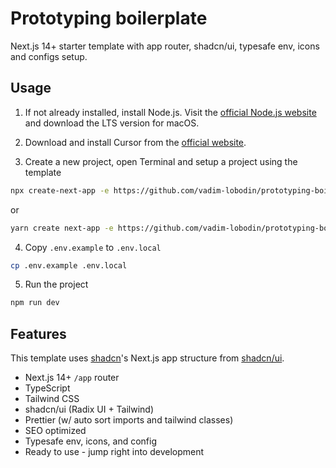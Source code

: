 # Prototyping boilerplate

Next.js 14+ starter template with app router, shadcn/ui, typesafe env, icons and configs setup.

## Usage

1. If not already installed, install Node.js. Visit the [official Node.js website](https://nodejs.org/) and download the LTS version for macOS.

2. Download and install Cursor from the [official website](https://www.cursor.com/).
3. Create a new project, open Terminal and setup a project using the template
```bash
npx create-next-app -e https://github.com/vadim-lobodin/prototyping-boilerplate
```
or
```bash
yarn create next-app -e https://github.com/vadim-lobodin/prototyping-boilerplate
```


4. Copy `.env.example` to `.env.local`

```bash
cp .env.example .env.local
```

5. Run the project

```bash
npm run dev
```

## Features

This template uses [shadcn](https://github.com/shadcn)'s Next.js app structure from [shadcn/ui](https://ui.shadcn.com/).

- Next.js 14+ `/app` router
- TypeScript
- Tailwind CSS
- shadcn/ui (Radix UI + Tailwind)
- Prettier (w/ auto sort imports and tailwind classes)
- SEO optimized
- Typesafe env, icons, and config
- Ready to use - jump right into development


